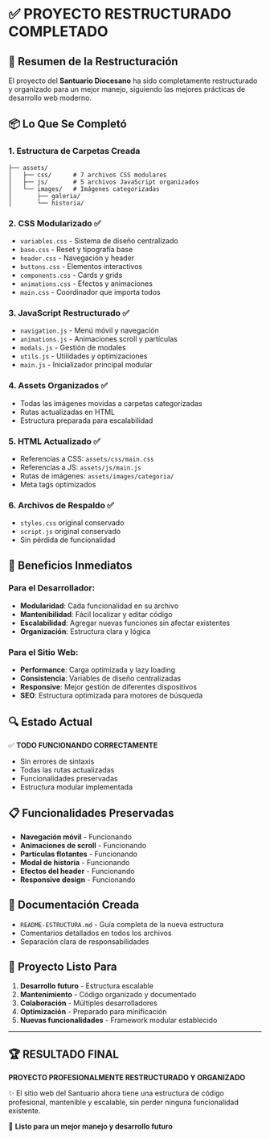 # ✅ PROYECTO RESTRUCTURADO COMPLETADO

## 🎯 Resumen de la Restructuración

El proyecto del **Santuario Diocesano** ha sido completamente restructurado y organizado para un mejor manejo, siguiendo las mejores prácticas de desarrollo web moderno.

## 📦 Lo Que Se Completó

### 1. **Estructura de Carpetas Creada**
```
├── assets/
│   ├── css/      # 7 archivos CSS modulares
│   ├── js/       # 5 archivos JavaScript organizados  
│   └── images/   # Imágenes categorizadas
│       ├── galeria/
│       └── historia/
```

### 2. **CSS Modularizado** ✅
- `variables.css` - Sistema de diseño centralizado
- `base.css` - Reset y tipografía base
- `header.css` - Navegación y header
- `buttons.css` - Elementos interactivos
- `components.css` - Cards y grids
- `animations.css` - Efectos y animaciones
- `main.css` - Coordinador que importa todos

### 3. **JavaScript Restructurado** ✅
- `navigation.js` - Menú móvil y navegación
- `animations.js` - Animaciones scroll y partículas
- `modals.js` - Gestión de modales
- `utils.js` - Utilidades y optimizaciones
- `main.js` - Inicializador principal modular

### 4. **Assets Organizados** ✅
- Todas las imágenes movidas a carpetas categorizadas
- Rutas actualizadas en HTML
- Estructura preparada para escalabilidad

### 5. **HTML Actualizado** ✅
- Referencias a CSS: `assets/css/main.css`
- Referencias a JS: `assets/js/main.js`
- Rutas de imágenes: `assets/images/categoria/`
- Meta tags optimizados

### 6. **Archivos de Respaldo** ✅
- `styles.css` original conservado
- `script.js` original conservado
- Sin pérdida de funcionalidad

## 🚀 Beneficios Inmediatos

### Para el Desarrollador:
- **Modularidad**: Cada funcionalidad en su archivo
- **Mantenibilidad**: Fácil localizar y editar código
- **Escalabilidad**: Agregar nuevas funciones sin afectar existentes
- **Organización**: Estructura clara y lógica

### Para el Sitio Web:
- **Performance**: Carga optimizada y lazy loading
- **Consistencia**: Variables de diseño centralizadas
- **Responsive**: Mejor gestión de diferentes dispositivos
- **SEO**: Estructura optimizada para motores de búsqueda

## 🔍 Estado Actual

✅ **TODO FUNCIONANDO CORRECTAMENTE**
- Sin errores de sintaxis
- Todas las rutas actualizadas
- Funcionalidades preservadas
- Estructura modular implementada

## 📋 Funcionalidades Preservadas

- **Navegación móvil** - Funcionando
- **Animaciones de scroll** - Funcionando  
- **Partículas flotantes** - Funcionando
- **Modal de historia** - Funcionando
- **Efectos del header** - Funcionando
- **Responsive design** - Funcionando

## 📁 Documentación Creada

- `README-ESTRUCTURA.md` - Guía completa de la nueva estructura
- Comentarios detallados en todos los archivos
- Separación clara de responsabilidades

## 🎯 Proyecto Listo Para

1. **Desarrollo futuro** - Estructura escalable
2. **Mantenimiento** - Código organizado y documentado
3. **Colaboración** - Múltiples desarrolladores
4. **Optimización** - Preparado para minificación
5. **Nuevas funcionalidades** - Framework modular establecido

---

## 🏆 RESULTADO FINAL

**PROYECTO PROFESIONALMENTE RESTRUCTURADO Y ORGANIZADO** 

✨ El sitio web del Santuario ahora tiene una estructura de código profesional, mantenible y escalable, sin perder ninguna funcionalidad existente.

🔧 **Listo para un mejor manejo y desarrollo futuro**
